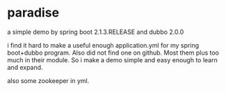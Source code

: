 # paradise
a simple demo by spring boot 2.1.3.RELEASE and dubbo 2.0.0

i find it hard to make a useful enough application.yml for my spring boot+dubbo program. Also did not find one on github. Most them plus too much in their module. So i make a demo simple and easy enough to learn and expand.

also some zookeeper in yml.
